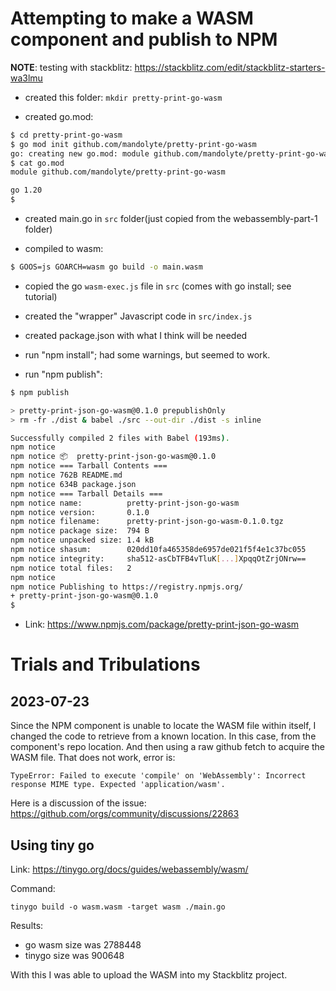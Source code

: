 # Attempting to make a WASM component and publish to NPM

**NOTE**: testing with stackblitz:
https://stackblitz.com/edit/stackblitz-starters-wa3lmu

- created this folder: `mkdir pretty-print-go-wasm`

- created go.mod:

```sh
$ cd pretty-print-go-wasm
$ go mod init github.com/mandolyte/pretty-print-go-wasm
go: creating new go.mod: module github.com/mandolyte/pretty-print-go-wasm
$ cat go.mod
module github.com/mandolyte/pretty-print-go-wasm

go 1.20
$
```

- created main.go in `src` folder(just copied from the webassembly-part-1 folder)

- compiled to wasm:
```sh
$ GOOS=js GOARCH=wasm go build -o main.wasm
```

- copied the go `wasm-exec.js` file in `src` (comes with go install; see tutorial)

- created the "wrapper" Javascript code in `src/index.js`

- created package.json with what I think will be needed

- run "npm install"; had some warnings, but seemed to work.

- run "npm publish":

```sh
$ npm publish

> pretty-print-json-go-wasm@0.1.0 prepublishOnly
> rm -fr ./dist & babel ./src --out-dir ./dist -s inline

Successfully compiled 2 files with Babel (193ms).
npm notice 
npm notice 📦  pretty-print-json-go-wasm@0.1.0
npm notice === Tarball Contents === 
npm notice 762B README.md   
npm notice 634B package.json
npm notice === Tarball Details === 
npm notice name:          pretty-print-json-go-wasm               
npm notice version:       0.1.0                                   
npm notice filename:      pretty-print-json-go-wasm-0.1.0.tgz     
npm notice package size:  794 B                                   
npm notice unpacked size: 1.4 kB                                  
npm notice shasum:        020dd10fa465358de6957de021f5f4e1c37bc055
npm notice integrity:     sha512-asCbTFB4vTluK[...]XpqqOtZrjONrw==
npm notice total files:   2                                       
npm notice 
npm notice Publishing to https://registry.npmjs.org/
+ pretty-print-json-go-wasm@0.1.0
$ 
```

- Link: https://www.npmjs.com/package/pretty-print-json-go-wasm

# Trials and Tribulations

## 2023-07-23

Since the NPM component is unable to locate the WASM file within itself,
I changed the code to retrieve from a known location. In this case, from
the component's repo location. And then using a raw github fetch to 
acquire the WASM file. That does not work, error is:

```
TypeError: Failed to execute 'compile' on 'WebAssembly': Incorrect response MIME type. Expected 'application/wasm'.
```

Here is a discussion of the issue:
https://github.com/orgs/community/discussions/22863

## Using tiny go

Link: https://tinygo.org/docs/guides/webassembly/wasm/

Command:

```
tinygo build -o wasm.wasm -target wasm ./main.go
```

Results: 
- go wasm size was 2788448
- tinygo size was   900648

With this I was able to upload the WASM into my Stackblitz project.